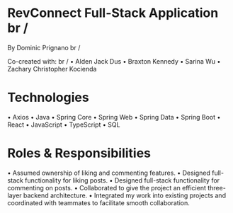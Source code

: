 # RevConnect Full-Stack Application br /
By Dominic Prignano br /

Co-created with: br /
• Alden Jack Dus
• Braxton Kennedy
• Sarina Wu
• Zachary Christopher Kocienda

# Technologies
• Axios
• Java
• Spring Core
• Spring Web
• Spring Data
• Spring Boot
• React
• JavaScript
• TypeScript
• SQL

# Roles & Responsibilities
• Assumed ownership of liking and commenting features.
• Designed full-stack functionality for liking posts.
• Designed full-stack functionality for commenting on posts.
• Collaborated to give the project an efficient three-layer backend architecture.
• Integrated my work into existing projects and coordinated with teammates to facilitate smooth collaboration.
